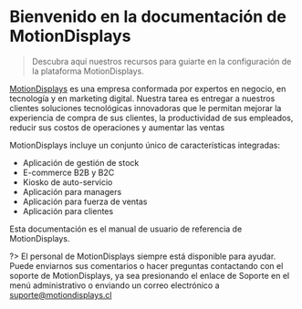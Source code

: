 # Bienvenido en la documentación de MotionDisplays


> Descubra aquí nuestros recursos para guiarte en la configuración de la plataforma MotionDisplays.

<a href="www.motiondisplays.com">MotionDisplays</a> es una empresa conformada por expertos en negocio, en tecnología y en marketing digital. Nuestra tarea es entregar a nuestros clientes soluciones tecnológicas innovadoras que le permitan mejorar la experiencia de compra de sus clientes, la productividad de sus empleados, reducir sus costos de operaciones y aumentar las ventas

MotionDisplays incluye un conjunto único de características integradas:

* Aplicación de gestión de stock
* E-commerce B2B y B2C
* Kiosko de auto-servicio
* Aplicación para managers
* Aplicación para fuerza de ventas
* Aplicación para clientes

Esta documentación es el manual de usuario de referencia de MotionDisplays.

?> El personal de MotionDisplays siempre está disponible para ayudar. Puede enviarnos sus comentarios o hacer preguntas contactando con el soporte de MotionDisplays, ya sea presionando el enlace de Soporte en el menú administrativo o enviando un correo electrónico a suporte@motiondisplays.cl


